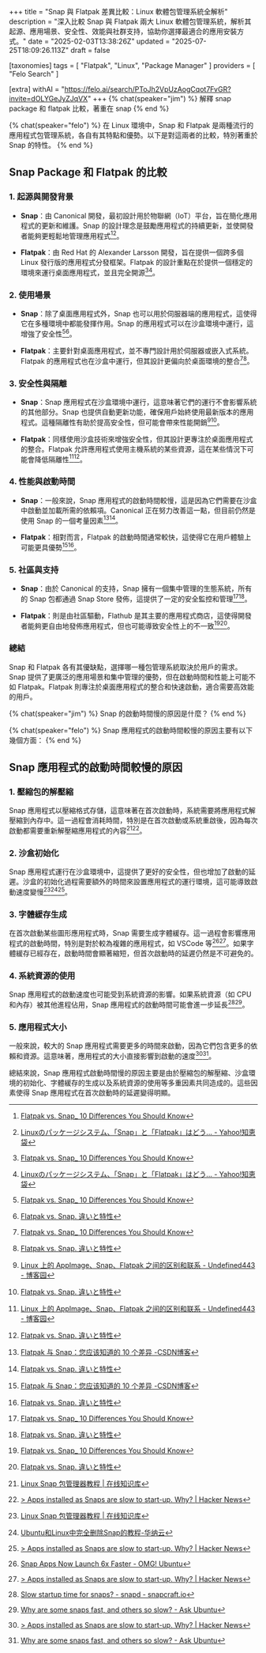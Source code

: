 +++
title = "Snap 與 Flatpak 差異比較：Linux 軟體包管理系統全解析"
description = "深入比較 Snap 與 Flatpak 兩大 Linux 軟體包管理系統，解析其起源、應用場景、安全性、效能與社群支持，協助你選擇最適合的應用安裝方式。"
date = "2025-02-03T13:38:26Z"
updated = "2025-07-25T18:09:26.113Z"
draft = false

[taxonomies]
tags = [ "Flatpak", "Linux", "Package Manager" ]
providers = [ "Felo Search" ]

[extra]
withAI = "<https://felo.ai/search/PToJh2VpUzAogCqot7FvGR?invite=dOLYGeJyZJqVX>"
+++
{% chat(speaker="jim") %}
解釋 snap package 和 flatpak 比較，著重在 snap
{% end %}

{% chat(speaker="felo") %}
在 Linux 環境中，Snap 和 Flatpak 是兩種流行的應用程式包管理系統，各自有其特點和優勢。以下是對這兩者的比較，特別著重於 Snap 的特性。
{% end %}

## Snap Package 和 Flatpak 的比較

### 1. 起源與開發背景

- **Snap**：由 Canonical 開發，最初設計用於物聯網（IoT）平台，旨在簡化應用程式的更新和維護。Snap 的設計理念是鼓勵應用程式的持續更新，並使開發者能夠更輕鬆地管理應用程式[^4][^5]。

- **Flatpak**：由 Red Hat 的 Alexander Larsson 開發，旨在提供一個跨多個 Linux 發行版的應用程式分發框架。Flatpak 的設計重點在於提供一個穩定的環境來運行桌面應用程式，並且完全開源[^4][^5]。

### 2. 使用場景

- **Snap**：除了桌面應用程式外，Snap 也可以用於伺服器端的應用程式，這使得它在多種環境中都能發揮作用。Snap 的應用程式可以在沙盒環境中運行，這增強了安全性[^4][^9]。

- **Flatpak**：主要針對桌面應用程式，並不專門設計用於伺服器或嵌入式系統。Flatpak 的應用程式也在沙盒中運行，但其設計更偏向於桌面環境的整合[^4][^9]。

### 3. 安全性與隔離

- **Snap**：Snap 應用程式在沙盒環境中運行，這意味著它們的運行不會影響系統的其他部分。Snap 也提供自動更新功能，確保用戶始終使用最新版本的應用程式。這種隔離性有助於提高安全性，但可能會帶來性能開銷[^8][^9]。

- **Flatpak**：同樣使用沙盒技術來增強安全性，但其設計更專注於桌面應用程式的整合。Flatpak 允許應用程式使用主機系統的某些資源，這在某些情況下可能會降低隔離性[^8][^9]。

### 4. 性能與啟動時間

- **Snap**：一般來說，Snap 應用程式的啟動時間較慢，這是因為它們需要在沙盒中啟動並加載所需的依賴項。Canonical 正在努力改善這一點，但目前仍然是使用 Snap 的一個考量因素[^7][^9]。

- **Flatpak**：相對而言，Flatpak 的啟動時間通常較快，這使得它在用戶體驗上可能更具優勢[^7][^9]。

### 5. 社區與支持

- **Snap**：由於 Canonical 的支持，Snap 擁有一個集中管理的生態系統，所有的 Snap 包都通過 Snap Store 發佈，這提供了一定的安全監控和管理[^4][^9]。

- **Flatpak**：則是由社區驅動，Flathub 是其主要的應用程式商店，這使得開發者能夠更自由地發佈應用程式，但也可能導致安全性上的不一致[^4][^9]。

### 總結

Snap 和 Flatpak 各有其優缺點，選擇哪一種包管理系統取決於用戶的需求。Snap 提供了更廣泛的應用場景和集中管理的優勢，但在啟動時間和性能上可能不如 Flatpak。Flatpak 則專注於桌面應用程式的整合和快速啟動，適合需要高效能的用戶。

[^4]: [Flatpak vs. Snap_ 10 Differences You Should Know](https://itsfoss.com/flatpak-vs-snap/)
[^5]: [Linuxのパッケージシステム、「Snap」と「Flatpak」はどう... - Yahoo!知恵袋](https://detail.chiebukuro.yahoo.co.jp/qa/question_detail/q10273572235)
[^7]: [Flatpak 与 Snap：您应该知道的 10 个差异 -CSDN博客](https://blog.csdn.net/ken2232/article/details/136441331)
[^8]: [Linux 上的 AppImage、Snap、Flatpak 之间的区别和联系 - Undefined443 - 博客园](https://www.cnblogs.com/Undefined443/p/18337873)
[^9]: [Flatpak vs. Snap. 違いと特性](https://zenn.dev/ykesamaru/articles/a9586cc52a376e)

{% chat(speaker="jim") %}
Snap 的啟動時間慢的原因是什麼？
{% end %}

{% chat(speaker="felo") %}
Snap 應用程式的啟動時間較慢的原因主要有以下幾個方面：
{% end %}

## Snap 應用程式的啟動時間較慢的原因

### 1. 壓縮包的解壓縮

Snap 應用程式以壓縮格式存儲，這意味著在首次啟動時，系統需要將應用程式解壓縮到內存中。這一過程會消耗時間，特別是在首次啟動或系統重啟後，因為每次啟動都需要重新解壓縮應用程式的內容[^11][^112]。

### 2. 沙盒初始化

Snap 應用程式運行在沙盒環境中，這提供了更好的安全性，但也增加了啟動的延遲。沙盒的初始化過程需要額外的時間來設置應用程式的運行環境，這可能導致啟動速度變慢[^11][^15][^112]。

### 3. 字體緩存生成

在首次啟動某些圖形應用程式時，Snap 需要生成字體緩存。這一過程會影響應用程式的啟動時間，特別是對於較為複雜的應用程式，如 VSCode 等[^14][^112]。如果字體緩存已經存在，啟動時間會顯著縮短，但首次啟動時的延遲仍然是不可避免的。

### 4. 系統資源的使用

Snap 應用程式的啟動速度也可能受到系統資源的影響。如果系統資源（如 CPU 和內存）被其他進程佔用，Snap 應用程式的啟動時間可能會進一步延長[^110][^120]。

### 5. 應用程式大小

一般來說，較大的 Snap 應用程式需要更多的時間來啟動，因為它們包含更多的依賴和資源。這意味著，應用程式的大小直接影響到啟動的速度[^112][^120]。

總結來說，Snap 應用程式啟動時間慢的原因主要是由於壓縮包的解壓縮、沙盒環境的初始化、字體緩存的生成以及系統資源的使用等多重因素共同造成的。這些因素使得 Snap 應用程式在首次啟動時的延遲變得明顯。

[^11]: [Linux Snap 包管理器教程 | 在线知识库](https://www.zxzsk.com/linux/linux-%E5%91%BD%E4%BB%A4/snap)
[^14]: [Snap Apps Now Launch 6x Faster - OMG! Ubuntu](http://www.omgubuntu.co.uk/2019/03/the-cause-of-slow-snap-app-startup-times-has-been-identified)
[^15]: [Ubuntu和Linux中完全删除Snap的教程-华纳云](https://www.hncloud.com/supports/7784.html)
[^110]: [Slow startup time for snaps? - snapd - snapcraft.io](https://forum.snapcraft.io/t/slow-startup-time-for-snaps/4128)
[^112]: [> Apps installed as Snaps are slow to start-up. Why? | Hacker News](https://news.ycombinator.com/item?id=34896179)
[^120]: [Why are some snaps fast, and others so slow? - Ask Ubuntu](https://askubuntu.com/questions/1318503/why-are-some-snaps-fast-and-others-so-slow)
